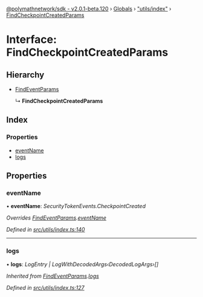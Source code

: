 [@polymathnetwork/sdk - v2.0.1-beta.120](../README.md) › [Globals](../globals.md) › ["utils/index"](../modules/_utils_index_.md) › [FindCheckpointCreatedParams](_utils_index_.findcheckpointcreatedparams.md)

# Interface: FindCheckpointCreatedParams

## Hierarchy

- [FindEventParams](_utils_index_.findeventparams.md)

  ↳ **FindCheckpointCreatedParams**

## Index

### Properties

- [eventName](_utils_index_.findcheckpointcreatedparams.md#eventname)
- [logs](_utils_index_.findcheckpointcreatedparams.md#logs)

## Properties

### eventName

• **eventName**: _SecurityTokenEvents.CheckpointCreated_

_Overrides [FindEventParams](_utils_index_.findeventparams.md).[eventName](_utils_index_.findeventparams.md#eventname)_

_Defined in [src/utils/index.ts:140](https://github.com/PolymathNetwork/polymath-sdk/blob/1da5bc5/src/utils/index.ts#L140)_

---

### logs

• **logs**: _LogEntry | LogWithDecodedArgs‹DecodedLogArgs›[]_

_Inherited from [FindEventParams](_utils_index_.findeventparams.md).[logs](_utils_index_.findeventparams.md#logs)_

_Defined in [src/utils/index.ts:127](https://github.com/PolymathNetwork/polymath-sdk/blob/1da5bc5/src/utils/index.ts#L127)_
